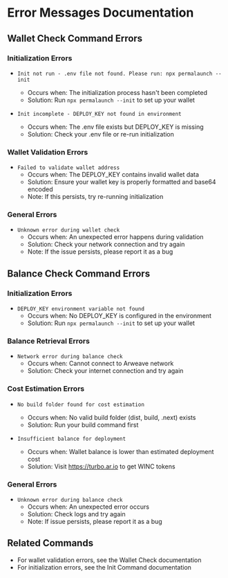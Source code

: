 # Error Messages Documentation

## Wallet Check Command Errors

### Initialization Errors
- `Init not run - .env file not found. Please run: npx permalaunch --init`
  - Occurs when: The initialization process hasn't been completed
  - Solution: Run `npx permalaunch --init` to set up your wallet

- `Init incomplete - DEPLOY_KEY not found in environment`
  - Occurs when: The .env file exists but DEPLOY_KEY is missing
  - Solution: Check your .env file or re-run initialization

### Wallet Validation Errors
- `Failed to validate wallet address`
  - Occurs when: The DEPLOY_KEY contains invalid wallet data
  - Solution: Ensure your wallet key is properly formatted and base64 encoded
  - Note: If this persists, try re-running initialization

### General Errors
- `Unknown error during wallet check`
  - Occurs when: An unexpected error happens during validation
  - Solution: Check your network connection and try again
  - Note: If the issue persists, please report it as a bug

## Balance Check Command Errors

### Initialization Errors
- `DEPLOY_KEY environment variable not found`
  - Occurs when: No DEPLOY_KEY is configured in the environment
  - Solution: Run `npx permalaunch --init` to set up your wallet

### Balance Retrieval Errors
- `Network error during balance check`
  - Occurs when: Cannot connect to Arweave network
  - Solution: Check your internet connection and try again

### Cost Estimation Errors
- `No build folder found for cost estimation`
  - Occurs when: No valid build folder (dist, build, .next) exists
  - Solution: Run your build command first

- `Insufficient balance for deployment`
  - Occurs when: Wallet balance is lower than estimated deployment cost
  - Solution: Visit https://turbo.ar.io to get WINC tokens

### General Errors
- `Unknown error during balance check`
  - Occurs when: An unexpected error occurs
  - Solution: Check logs and try again
  - Note: If issue persists, please report it as a bug

## Related Commands
- For wallet validation errors, see the Wallet Check documentation
- For initialization errors, see the Init Command documentation 